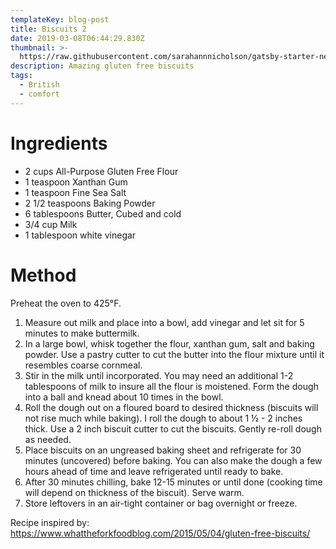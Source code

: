 ```yaml
---
templateKey: blog-post
title: Biscuits 2
date: 2019-03-08T06:44:29.830Z
thumbnail: >-
  https://raw.githubusercontent.com/sarahannnicholson/gatsby-starter-netlify-cms/master/static/img/greekfood.jpg
description: Amazing gluten free biscuits
tags:
  - British
  - comfort
---
```

# Ingredients

* 2 cups All-Purpose Gluten Free Flour
* 1 teaspoon Xanthan Gum
* 1 teaspoon Fine Sea Salt
* 2 1/2 teaspoons Baking Powder
* 6 tablespoons Butter, Cubed and cold
* 3/4 cup Milk
* 1 tablespoon white vinegar

# Method

Preheat the oven to 425°F.

1. Measure out milk and place into a bowl, add vinegar and let sit for 5 minutes to make buttermilk. 
2. In a large bowl, whisk together the flour, xanthan gum, salt and baking powder. Use a pastry cutter to cut the butter into the flour mixture until it resembles coarse cornmeal.
3. Stir in the milk until incorporated. You may need an additional 1-2 tablespoons of milk to insure all the flour is moistened. Form the dough into a ball and knead about 10 times in the bowl.
4. Roll the dough out on a floured board to desired thickness (biscuits will not rise much while baking). I roll the dough to about 1 ½ - 2 inches thick. Use a 2 inch biscuit cutter to cut the biscuits. Gently re-roll dough as needed.
5. Place biscuits on an ungreased baking sheet and refrigerate for 30 minutes (uncovered) before baking. You can also make the dough a few hours ahead of time and leave refrigerated until ready to bake.
6. After 30 minutes chilling, bake 12-15 minutes or until done (cooking time will depend on thickness of the biscuit). Serve warm.
7. Store leftovers in an air-tight container or bag overnight or freeze.

Recipe inspired by: <https://www.whattheforkfoodblog.com/2015/05/04/gluten-free-biscuits/>
